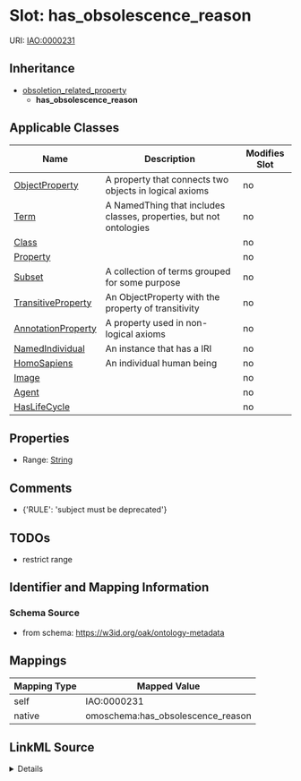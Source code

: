 

# Slot: has_obsolescence_reason



URI: [IAO:0000231](http://purl.obolibrary.org/obo/IAO_0000231)




## Inheritance

* [obsoletion_related_property](obsoletion_related_property.md)
    * **has_obsolescence_reason**






## Applicable Classes

| Name | Description | Modifies Slot |
| --- | --- | --- |
| [ObjectProperty](ObjectProperty.md) | A property that connects two objects in logical axioms |  no  |
| [Term](Term.md) | A NamedThing that includes classes, properties, but not ontologies |  no  |
| [Class](Class.md) |  |  no  |
| [Property](Property.md) |  |  no  |
| [Subset](Subset.md) | A collection of terms grouped for some purpose |  no  |
| [TransitiveProperty](TransitiveProperty.md) | An ObjectProperty with the property of transitivity |  no  |
| [AnnotationProperty](AnnotationProperty.md) | A property used in non-logical axioms |  no  |
| [NamedIndividual](NamedIndividual.md) | An instance that has a IRI |  no  |
| [HomoSapiens](HomoSapiens.md) | An individual human being |  no  |
| [Image](Image.md) |  |  no  |
| [Agent](Agent.md) |  |  no  |
| [HasLifeCycle](HasLifeCycle.md) |  |  no  |







## Properties

* Range: [String](String.md)





## Comments

* {'RULE': 'subject must be deprecated'}

## TODOs

* restrict range

## Identifier and Mapping Information







### Schema Source


* from schema: https://w3id.org/oak/ontology-metadata




## Mappings

| Mapping Type | Mapped Value |
| ---  | ---  |
| self | IAO:0000231 |
| native | omoschema:has_obsolescence_reason |




## LinkML Source

<details>
```yaml
name: has_obsolescence_reason
todos:
- restrict range
comments:
- '{''RULE'': ''subject must be deprecated''}'
from_schema: https://w3id.org/oak/ontology-metadata
rank: 1000
is_a: obsoletion_related_property
domain: ObsoleteAspect
slot_uri: IAO:0000231
alias: has_obsolescence_reason
domain_of:
- HasLifeCycle
range: string

```
</details>